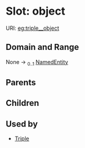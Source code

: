 
# Slot: object




URI: [eg:triple__object](http://w3id.org/ontogpt/environmental-metagenome/triple__object)


## Domain and Range

None &#8594;  <sub>0..1</sub> [NamedEntity](NamedEntity.md)

## Parents


## Children


## Used by

 * [Triple](Triple.md)
